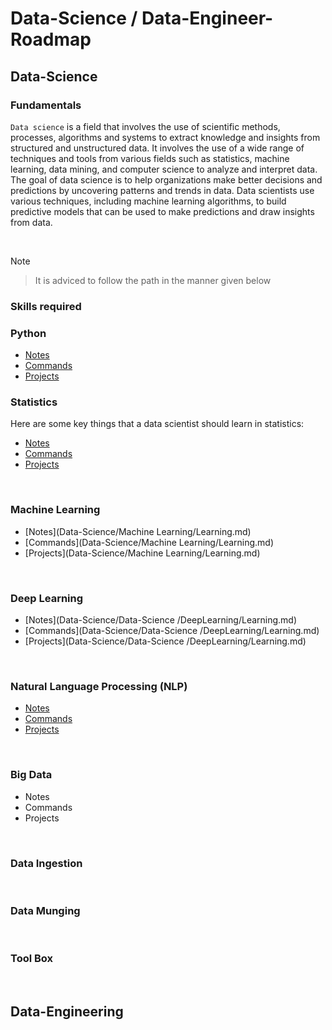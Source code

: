 # Data-Science / Data-Engineer-Roadmap

## Data-Science 

### Fundamentals

`Data science` is a field that involves the use of scientific methods, processes, algorithms and systems to extract knowledge and insights from structured and unstructured data. It involves the use of a wide range of techniques and tools from various fields such as statistics, machine learning, data mining, and computer science to analyze and interpret data. The goal of data science is to help organizations make better decisions and predictions by uncovering patterns and trends in data. Data scientists use various techniques, including machine learning algorithms, to build predictive models that can be used to make predictions and draw insights from data.

<br>

Note
> It is adviced to follow the path in the manner given below

### Skills required

### Python 

- [Notes](Data-Science/Python)
- [Commands](Data-Science/Python)
- [Projects](Data-Science/Python)


### Statistics

Here are some key things that a data scientist should learn in statistics:

<!-- 1. Probability: Probability is the study of random events, and is an essential part of statistics. A data scientist should understand basic concepts such as probability distributions, Bayes' theorem, and random variables. -->

- [Notes](Data-Science/Statistics/Learning.md)
- [Commands](Data-Science/Statistics/Learning.md)
- [Projects](Data-Science/Statistics/Learning.md)


<br>

### Machine Learning

- [Notes](Data-Science/Machine Learning/Learning.md)
- [Commands](Data-Science/Machine Learning/Learning.md)
- [Projects](Data-Science/Machine Learning/Learning.md)

<br>

### Deep Learning

- [Notes](Data-Science/Data-Science /DeepLearning/Learning.md)
- [Commands](Data-Science/Data-Science /DeepLearning/Learning.md)
- [Projects](Data-Science/Data-Science /DeepLearning/Learning.md)

<br>

### Natural Language Processing (NLP)  

- [Notes](Data-Science/NLP/Learning.md)
- [Commands](Data-Science/NLP/Learning.md)
- [Projects](Data-Science/NLP/Learning.md)

<br>

### Big Data

- Notes
- Commands
- Projects

<br>

### Data Ingestion
<br>

### Data Munging
<br>

### Tool Box

<br>

## Data-Engineering
